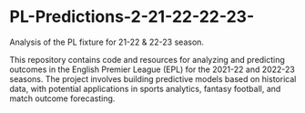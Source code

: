 # PL-Predictions-2-21-22-22-23-
Analysis of the PL fixture for 21-22 &amp; 22-23 season.

This repository contains code and resources for analyzing and predicting outcomes in the English Premier League (EPL) for the 2021-22 and 2022-23 seasons. The project involves building predictive models based on historical data, with potential applications in sports analytics, fantasy football, and match outcome forecasting.
